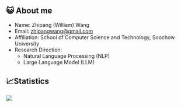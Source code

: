 ## 😺 About me

- Name: Zhipang (William) Wang
- Email: zhipangwang@gmail.com
- Affiliation: School of Computer Science and Technology, Soochow University
- Research Direction:
  - Natural Language Processing (NLP)
  - Large Language Model (LLM)
  <!-- - Deep Reinforcement Learning (DRL) -->

## 📈Statistics

<img align="center" src="https://github-readme-stats.vercel.app/api?username=ZpWang-AI&show_icons=true&theme=dark" />
